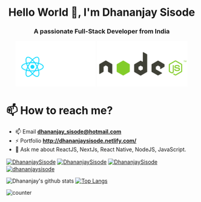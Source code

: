 <h1 align="center">Hello World 👋, I'm Dhananjay Sisode</h1>
<h3 align="center">A passionate Full-Stack Developer from India</h3>

  

<p align="center">
  <img src="https://github.com/DhananjaySisode/DhananjaySisode/blob/master/assets/reactjs.gif"  height="120" />
  <img src="https://github.com/DhananjaySisode/DhananjaySisode/blob/master/assets/nodejs.gif"  height="120" />
</p>


# 📫 How to reach me?

- 📫 Email **dhananjay_sisode@hotmail.com**
- ⚡ Portfolio **<a href="http://dhananjaysisode.netlify.com/" target="blank">http://dhananjaysisode.netlify.com/</a>**
- 💬 Ask me about ReactJS, NextJs, React Native, NodeJS, JavaScript.

 <p float="centre">
<a href="https://twitter.com/DhananjaySisode" target="blank"><img align="center" src="https://cdn.jsdelivr.net/npm/simple-icons@3.0.1/icons/twitter.svg" alt="DhananjaySisode" height="30" width="30" /></a>
<a href="https://www.linkedin.com/in/dhananjaysisode/" target="blank"><img align="center" src="https://cdn.jsdelivr.net/npm/simple-icons@3.0.1/icons/linkedin.svg" alt="DhananjaySisode" height="30" width="30" /></a>
<a href="https://fb.com/dhananjaysisode" target="blank"><img align="center" src="https://cdn.jsdelivr.net/npm/simple-icons@3.0.1/icons/facebook.svg" alt="DhananjaySisode" height="30" width="30" /></a>
<a href="https://www.instagram.com/dhananjaysisode/" target="blank"><img align="center" src="https://cdn.jsdelivr.net/npm/simple-icons@3.0.1/icons/instagram.svg" alt="dhananjaysisode" height="30" width="30" /></a>
</p>

![Dhananjay's github stats](https://github-readme-stats.vercel.app/api?username=dhananjaysisode&show_icons=true&layout=compact)
[![Top Langs](https://github-readme-stats.vercel.app/api/top-langs/?username=dhananjaysisode&layout=compact)](https://github.com/dhananjaysisode)


<p><img src="https://komarev.com/ghpvc/?username=dhananjaysisode" alt="counter" /></p>
<!--
**DhananjaySisode/DhananjaySisode** is a ✨ _special_ ✨ repository because its `README.md` (this file) appears on your GitHub profile.

Here are some ideas to get you started:

- 🔭 I’m currently working on ...
- 🌱 I’m currently learning ...
- 👯 I’m looking to collaborate on ...
- 🤔 I’m looking for help with ...
- 💬 Ask me about ...
- 📫 How to reach me: ...
- 😄 Pronouns: ...
- ⚡ Fun fact: ...
-->
